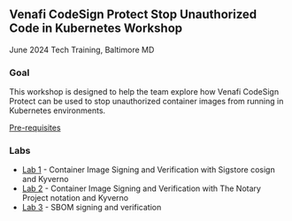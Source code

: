 ## Venafi CodeSign Protect Stop Unauthorized Code in Kubernetes Workshop

June 2024 Tech Training, Baltimore MD

### Goal
This workshop is designed to help the team explore how Venafi CodeSign Protect can be used to stop unauthorized container images from running in Kubernetes environments.

[Pre-requisites](prerequisites.md)


### Labs

* [Lab 1](lab1.md) - Container Image Signing and Verification with Sigstore cosign and Kyverno
* [Lab 2](lab2.md) - Container Image Signing and Verification with The Notary Project notation and Kyverno
* [Lab 3](lab3.md) - SBOM signing and verification
